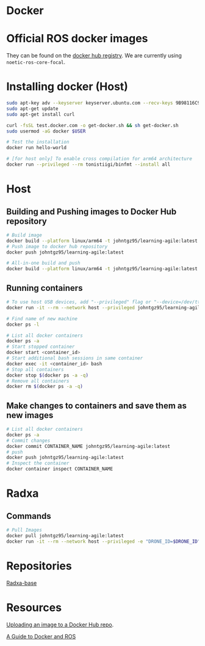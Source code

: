 # Docker

# Official ROS docker images
They can be found on the [docker hub registry](https://registry.hub.docker.com/_/ros/). We are currently using `noetic-ros-core-focal`.

# Installing docker (Host)
```bash
sudo apt-key adv --keyserver keyserver.ubuntu.com --recv-keys 9B98116C9AA302C7
sudo apt-get update
sudo apt-get install curl

curl -fsSL test.docker.com -o get-docker.sh && sh get-docker.sh
sudo usermod -aG docker $USER 

# Test the installation
docker run hello-world 

# [for host only] To enable cross compilation for arm64 architecture
docker run --privileged --rm tonistiigi/binfmt --install all
```


# Host

## Building and Pushing images to Docker Hub repository
```bash
# Build image
docker build --platform linux/arm64 -t johntgz95/learning-agile:latest .
# Push image to docker hub repository
docker push johntgz95/learning-agile:latest

# All-in-one build and push
docker build --platform linux/arm64 -t johntgz95/learning-agile:latest --push .
```

## Running containers
```bash
# To use host USB devices, add "--privileged" flag or "--device=/dev/ttyAML1"
docker run -it --rm --network host --privileged johntgz95/learning-agile:latest

# Find name of new machine 
docker ps -l

# List all docker containers
docker ps -a
# Start stopped container
docker start <container_id>
# Start additional bash sessions in same container
docker exec -it <container_id> bash
# Stop all containers
docker stop $(docker ps -a -q)
# Remove all containers
docker rm $(docker ps -a -q)
```

## Make changes to containers and save them as new images
```bash
# List all docker containers
docker ps -a
# Commit changes
docker commit CONTAINER_NAME johntgz95/learning-agile:latest
# push 
docker push johntgz95/learning-agile:latest
# Inspect the container
docker container inspect CONTAINER_NAME
```

# Radxa

## Commands
```bash
# Pull Images
docker pull johntgz95/learning-agile:latest
docker run -it --rm --network host --privileged -e "DRONE_ID=$DRONE_ID" johntgz95/learning-agile:latest
```

# Repositories
[Radxa-base](https://hub.docker.com/repository/docker/johntgz95/radxa-base/general)

# Resources
[Uploading an image to a Docker Hub repo](https://docs.docker.com/guides/workshop/04_sharing_app/).

[A Guide to Docker and ROS](https://roboticseabass.com/2021/04/21/docker-and-ros/)